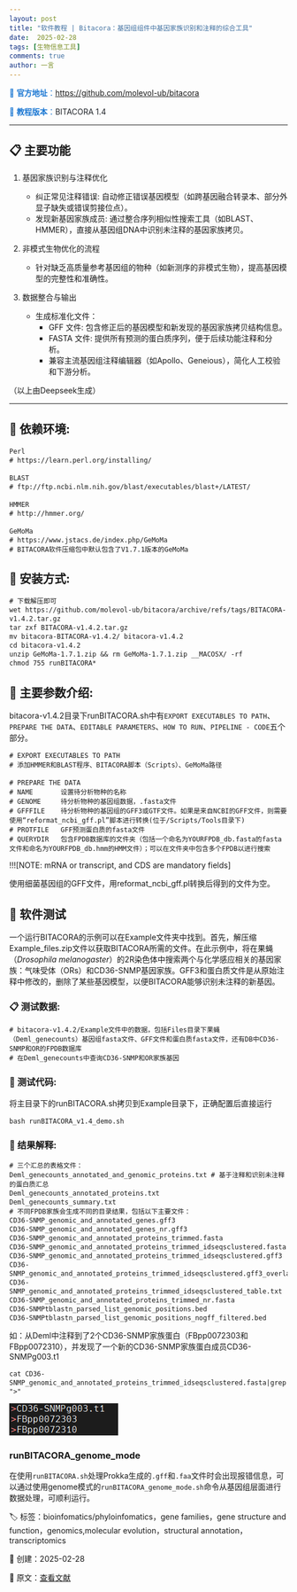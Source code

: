 ```yaml
---
layout: post
title: "软件教程 | Bitacora：基因组组件中基因家族识别和注释的综合工具"
date:  2025-02-28
tags: [生物信息工具]
comments: true
author: 一言
---
```


<span style="color: rgb(25, 118, 210)">📅 **官方地址**：</span><span style="color: rgb(31, 35, 40)">https://github.com/molevol-ub/bitacora</span>

<span style="color: rgb(25, 118, 210)">🔬 **教程版本**：</span><span style="color: rgb(31, 35, 40)">BITACORA 1.4</span>

***

## 📋 主要功能

1.  基因家族识别与注释优化
    - 纠正常见注释错误: 自动修正错误基因模型（如跨基因融合转录本、部分外显子缺失或错误剪接位点）。
    - 发现新基因家族成员: 通过整合序列相似性搜索工具（如BLAST、HMMER），直接从基因组DNA中识别未注释的基因家族拷贝。
  
2.  非模式生物优化的流程
    - 针对缺乏高质量参考基因组的物种（如新测序的非模式生物），提高基因模型的完整性和准确性。

3.  数据整合与输出
    - 生成标准化文件：
        - GFF 文件: 包含修正后的基因模型和新发现的基因家族拷贝结构信息。
        - FASTA 文件: 提供所有预测的蛋白质序列，便于后续功能注释和分析。
        - 兼容主流基因组注释编辑器（如Apollo、Geneious），简化人工校验和下游分析。

（以上由Deepseek生成）

***

## 🔧 依赖环境:

```
Perl
# https://learn.perl.org/installing/

BLAST
# ftp://ftp.ncbi.nlm.nih.gov/blast/executables/blast+/LATEST/

HMMER
# http://hmmer.org/

GeMoMa
# https://www.jstacs.de/index.php/GeMoMa
# BITACORA软件压缩包中默认包含了V1.7.1版本的GeMoMa
```

## 🧷 安装方式:

```
# 下载解压即可
wet https://github.com/molevol-ub/bitacora/archive/refs/tags/BITACORA-v1.4.2.tar.gz
tar zxf BITACORA-v1.4.2.tar.gz
mv bitacora-BITACORA-v1.4.2/ bitacora-v1.4.2
cd bitacora-v1.4.2
unzip GeMoMa-1.7.1.zip && rm GeMoMa-1.7.1.zip __MACOSX/ -rf
chmod 755 runBITACORA*
```

## 🚩 主要参数介绍:

bitacora-v1.4.2目录下runBITACORA.sh中有`EXPORT EXECUTABLES TO PATH`、`PREPARE THE DATA`、`EDITABLE PARAMETERS`、`HOW TO RUN`、`PIPELINE - CODE`五个部分。

```
# EXPORT EXECUTABLES TO PATH
# 添加HMMER和BLAST程序、BITACORA脚本（Scripts）、GeMoMa路径

# PREPARE THE DATA
# NAME       设置待分析物种的名称
# GENOME     待分析物种的基因组数据，.fasta文件
# GFFFILE    待分析物种的基因组的GFF3或GTF文件。如果是来自NCBI的GFF文件，则需要使用“reformat_ncbi_gff.pl”脚本进行转换(位于/Scripts/Tools目录下)
# PROTFILE   GFF预测蛋白质的fasta文件
# QUERYDIR   包含FPDB数据库的文件夹（包括一个命名为YOURFPDB_db.fasta的fasta文件和命名为YOURFPDB_db.hmm的HMM文件）；可以在文件夹中包含多个FPDB以进行搜索
```

!!![NOTE: mRNA or transcript, and CDS are mandatory fields]

使用细菌基因组的GFF文件，用reformat\_ncbi\_gff.pl转换后得到的文件为空。

## 📰 软件测试

<span style="background-color: var(--color-background-soft)">一个运行BITACORA的示例可以在Example文件夹中找到。首先，解压缩Example_files.zip文件以获取BITACORA所需的文件。在此示例中，将在果蝇（*Drosophila melanogaster*）的2R染色体中搜索两个与化学感应相关的基因家族：气味受体（ORs）和CD36-SNMP基因家族。GFF3和蛋白质文件是从原始注释中修改的，删除了某些基因模型，以便BITACORA能够识别未注释的新基因。</span></span>

### 📋 测试数据:

```
# bitacora-v1.4.2/Example文件中的数据，包括Files目录下果蝇（Deml_genecounts）基因组fasta文件、GFF文件和蛋白质fasta文件，还有DB中CD36-SNMP和OR的FPDB数据库
# 在Deml_genecounts中查询CD36-SNMP和OR家族基因
```

### 📑 测试代码:

将主目录下的runBITACORA.sh拷贝到Example目录下，正确配置后直接运行

```
bash runBITACORA_v1.4_demo.sh
```

### 📣 结果解释:

```
# 三个汇总的表格文件：
Deml_genecounts_annotated_and_genomic_proteins.txt # 基于注释和识别未注释的蛋白质汇总
Deml_genecounts_annotated_proteins.txt
Deml_genecounts_summary.txt
# 不同FPDB家族会生成不同的目录结果，包括以下主要文件：
CD36-SNMP_genomic_and_annotated_genes.gff3
CD36-SNMP_genomic_and_annotated_genes_nr.gff3
CD36-SNMP_genomic_and_annotated_proteins_trimmed.fasta
CD36-SNMP_genomic_and_annotated_proteins_trimmed_idseqsclustered.fasta
CD36-SNMP_genomic_and_annotated_proteins_trimmed_idseqsclustered.gff3
CD36-SNMP_genomic_and_annotated_proteins_trimmed_idseqsclustered.gff3_overlapping_genes.txt
CD36-SNMP_genomic_and_annotated_proteins_trimmed_idseqsclustered_table.txt
CD36-SNMP_genomic_and_annotated_proteins_trimmed_nr.fasta
CD36-SNMPtblastn_parsed_list_genomic_positions.bed
CD36-SNMPtblastn_parsed_list_genomic_positions_nogff_filtered.bed
```

如：从Deml中注释到了2个CD36-SNMP家族蛋白（FBpp0072303和FBpp0072310），并发现了一个新的CD36-SNMP家族蛋白成员CD36-SNMPg003.t1

```
cat CD36-SNMP_genomic_and_annotated_proteins_trimmed_idseqsclustered.fasta|grep ">"
```

![VNYWLXZB](https://raw.githubusercontent.com/zhangzl96/zhangzl96.github.io/master/images/VNYWLXZB.png)

### runBITACORA_genome_mode

在使用`runBITACORA.sh`处理Prokka生成的`.gff`和`.faa`文件时会出现报错信息，可以通过使用genome模式的`runBITACORA_genome_mode.sh`命令从基因组层面进行数据处理，可顺利运行。

🏷️ 标签：bioinfomatics/phyloinfomatics，gene families，gene structure and function，genomics,molecular evolution，structural annotation，transcriptomics

📅 创建：2025-02-28

🔗 原文：<a href="https://doi.org/10.1111/1755-0998.13202">查看文献</a>
